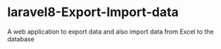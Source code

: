 # laravel8-Export-Import-data
A web application to export data and also import data from Excel to the database
